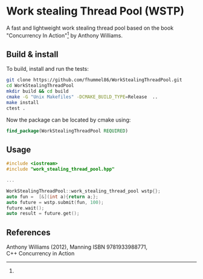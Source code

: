 # Work stealing Thread Pool (WSTP)

A fast and lightweight work stealing thread pool based on the book "Concurrency In Action"[^1] by Anthony Williams.

## Build & install
To build, install and run the tests:

```zsh
git clone https://github.com/fhummel86/WorkStealingThreadPool.git
cd WorkStealingThreadPool
mkdir build && cd build
cmake -G "Unix Makefiles" -DCMAKE_BUILD_TYPE=Release  ..
make install
ctest .
```
Now the package can be located by cmake using:

```CMake
find_package(WorkStealingThreadPool REQUIRED)
```

## Usage

```C++
#include <iostream>
#include "work_stealing_thread_pool.hpp"

...

WorkStealingThreadPool::work_stealing_thread_pool wstp{};
auto fun =  [&](int a){return a;};
auto future = wstp.submit(fun, 100);
future.wait();
auto result = future.get();
```

## References
[^1]: 
Anthony Williams (2012), Manning ISBN 9781933988771,  
C++ Concurrency in Action

